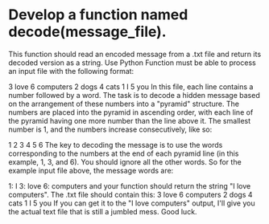 # Develop a function named decode(message_file).

This function should read an encoded message from a .txt file and return its decoded version as a string.
Use Python
Function must be able to process an input file with the following format:

3 love
6 computers
2 dogs
4 cats
1 I
5 you
In this file, each line contains a number followed by a word. The task is to decode a hidden message based on the arrangement of these numbers into a "pyramid" structure. The numbers are placed into the pyramid in ascending order, with each line of the pyramid having one more number than the line above it. The smallest number is 1, and the numbers increase consecutively, like so:

  1
 2 3
4 5 6
The key to decoding the message is to use the words corresponding to the numbers at the end of each pyramid line (in this example, 1, 3, and 6). You should ignore all the other words. So for the example input file above, the message words are:

1: I
3: love
6: computers
and your function should return the string "I love computers".
The .txt file should contain this:
3 love
6 computers
2 dogs
4 cats
1 I
5 you
If you can get it to the "I love computers" output, I'll give you the actual text file that is still a jumbled mess. Good luck.